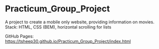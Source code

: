 # Practicum_Group_Project

A project to create a mobile only website, providing information on movies.  
Stack: HTML, CSS (BEM), horizontal scrolling for lists

GitHub Pages: https://tsheep30.github.io/Practicum_Group_Project/index.html  